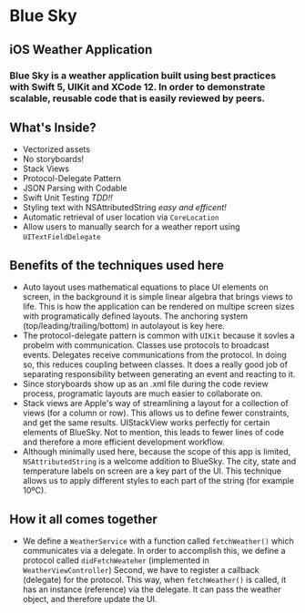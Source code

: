 # Blue Sky
## iOS Weather Application

### Blue Sky is a weather application built using best practices with Swift 5, UIKit and XCode 12.  In order to demonstrate scalable, reusable code that is easily reviewed by peers. 

## What's Inside?

- Vectorized assets
- No storyboards! 
- Stack Views
- Protocol-Delegate Pattern
- JSON Parsing with Codable
- Swift Unit Testing _TDD!!_
- Styling text with NSAttributedString _easy and efficent!_ 
- Automatic retrieval of user location via `CoreLocation`
- Allow users to manually search for a weather report using `UITextFieldDelegate`

## Benefits of the techniques used here

- Auto layout uses mathematical equations to place UI elements on screen, in the background it is 
simple linear algebra that brings views to life. This is how the application can be rendered on 
multipe screen sizes with programatically defined layouts. The anchoring system 
(top/leading/trailing/bottom) in autolayout is key here. 
- The protocol-delegate pattern is common with `UIKit` because it sovles a probelm with communication.  Classes use protocols
to broadcast events.  Delegates receive communications from the protocol. In doing so, this reduces coupling between classes. It 
does a really good job of separating responsibility between generating an event and reacting to it. 
- Since storyboards show up as an .xml file during the code review process, programatic layouts are much 
easier to collaborate on. 
- Stack views are Apple's way of streamlining a layout for a collection of views (for a column or row). 
This allows us to define fewer constraints, and get the same results. UIStackView works perfectly for 
certain elements of BlueSky. Not to mention, this leads to fewer lines of code and therefore a more
efficient development workflow.
- Although minimally used here, because the scope of this app is limited, `NSAttributedString` is a welcome
addition to BlueSky.  The city, state and temperature labels on screen are a key part of the UI. This technique
allows us to apply different styles to each part of the string (for example 10ºC). 


## How it all comes together

- We define a `WeatherService` with a function called `fetchWeather()` which communicates via a delegate.
In order to accomplish this, we define a protocol called `didFetchWeateher` (implemented in `WeatherViewController`)
Second, we have to register a callback (delegate) for the protocol. This way, when `fetchWeather()` is called, 
it has an instance (reference) via the delegate.  It can pass the weather object, and therefore update the UI.

